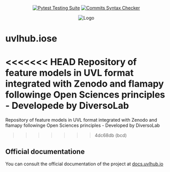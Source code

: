 <div align="center">

  <a href="">[![Pytest Testing Suite](https://github.com/diverso-lab/uvlhub/actions/workflows/tests.yml/badge.svg?branch=main)](https://github.com/diverso-lab/uvlhub/actions/workflows/tests.yml)</a>
  <a href="">[![Commits Syntax Checker](https://github.com/diverso-lab/uvlhub/actions/workflows/commits.yml/badge.svg?branch=main)](https://github.com/diverso-lab/uvlhub/actions/workflows/commits.yml)</a>
  
</div>

<div style="text-align: center;">
  <img src="https://www.uvlhub.io/static/img/logos/logo-light.svg" alt="Logo">
</div>

# uvlhub.iose

<<<<<<< HEAD
Repository of feature models in UVL format integrated with Zenodo and flamapy followinge Open Sciences principles - Developede by DiversoLab
=======
Repository of feature models in UVL format integrated with Zenodo and flamapy followinge Open Sciences principles - Developed by DiversoLab
>>>>>>> 4dc68db (bcd)

## Official documentatione

You can consult the official documentation of the project at [docs.uvlhub.io](https://docs.uvlhub.io/)
